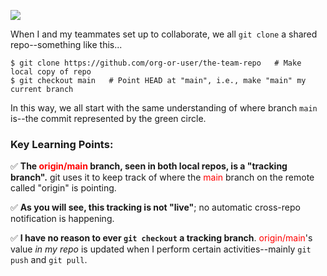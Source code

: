 ![](image0.png)

When I and my teammates set up to collaborate, we all `git clone` a shared repo--something like this...
```
$ git clone https://github.com/org-or-user/the-team-repo   # Make local copy of repo
$ git checkout main   # Point HEAD at "main", i.e., make "main" my current branch
```

In this way, we all start with the same understanding of where branch `main` is--the commit represented by the green circle.

### Key Learning Points:
✅ **The <span class="hljs" style="color:red">origin/main</span>
branch, seen in both local repos, is a "tracking branch".** git uses it to keep track of where the <span class="hljs" style="color:red">main</span> branch on the remote called "origin" is pointing.

✅ **As you will see, this tracking is not "live"**; no automatic cross-repo notification is happening.

✅ **I have no reason to ever `git checkout` a tracking branch**.  <span class="hljs" style="color:red">origin/main</span>'s value _in my repo_ is updated when I perform certain activities--mainly `git push` and `git pull`.
